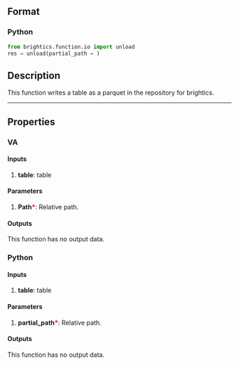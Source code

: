 ## Format
### Python
```python
from brightics.function.io import unload
res = unload(partial_path = )

```

## Description
This function writes a table as a parquet in the repository for brightics.

---

## Properties
### VA
#### Inputs
1. **table**: table

#### Parameters
1. **Path**<b style="color:red">*</b>: Relative path.

#### Outputs
This function has no output data.

### Python
#### Inputs
1. **table**: table

#### Parameters
1. **partial_path**<b style="color:red">*</b>: Relative path.

#### Outputs
This function has no output data.

